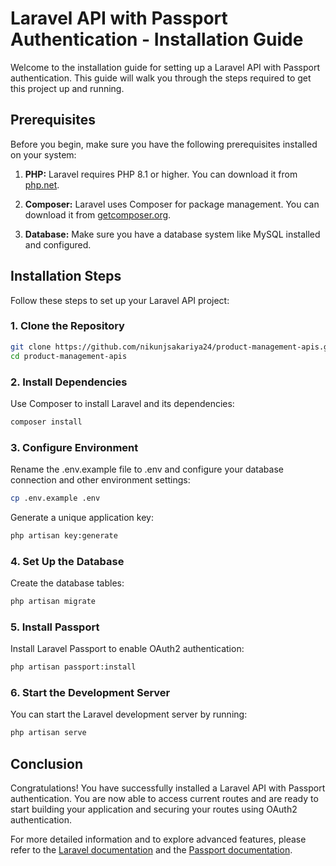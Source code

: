 # Laravel API with Passport Authentication - Installation Guide

Welcome to the installation guide for setting up a Laravel API with Passport authentication. This guide will walk you through the steps required to get this project up and running.

## Prerequisites

Before you begin, make sure you have the following prerequisites installed on your system:

1. **PHP:** Laravel requires PHP 8.1 or higher. You can download it from [php.net](https://www.php.net/downloads.php).

2. **Composer:** Laravel uses Composer for package management. You can download it from [getcomposer.org](https://getcomposer.org/download/).

3. **Database:** Make sure you have a database system like MySQL installed and configured.


## Installation Steps

Follow these steps to set up your Laravel API project:

### 1. Clone the Repository
```bash
git clone https://github.com/nikunjsakariya24/product-management-apis.git
cd product-management-apis
```
### 2. Install Dependencies
Use Composer to install Laravel and its dependencies:
```bash
composer install
```

### 3. Configure Environment
Rename the .env.example file to .env and configure your database connection and other environment settings:
```bash
cp .env.example .env
```

Generate a unique application key:
```bash
php artisan key:generate
```

### 4. Set Up the Database
Create the database tables:
```bash
php artisan migrate
```

### 5. Install Passport
Install Laravel Passport to enable OAuth2 authentication:
```bash
php artisan passport:install
```

### 6. Start the Development Server
You can start the Laravel development server by running:
```bash
php artisan serve
```

## Conclusion

Congratulations! You have successfully installed a Laravel API with Passport authentication. You are now able to access current routes and are ready to start building your application and securing your routes using OAuth2 authentication.

For more detailed information and to explore advanced features, please refer to the [Laravel documentation](https://laravel.com/docs) and the [Passport documentation](https://laravel.com/docs/passport).
